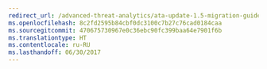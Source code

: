 ```yaml
---
redirect_url: /advanced-threat-analytics/ata-update-1.5-migration-guide
ms.openlocfilehash: 8c2fd2595b84cbf0dc3100c7b27c76cad0184caa
ms.sourcegitcommit: 470675730967e0c36ebc90fc399baa64e7901f6b
ms.translationtype: HT
ms.contentlocale: ru-RU
ms.lasthandoff: 06/30/2017
---
```

